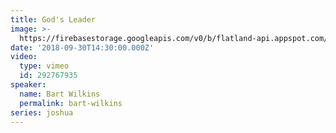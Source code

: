 ```yaml
---
title: God's Leader
image: >-
  https://firebasestorage.googleapis.com/v0/b/flatland-api.appspot.com/o/sermons%2FScreen%20Shot%202018-10-01%20at%201.06.56%20PM.png?alt=media&token=ddfdc08f-3a3b-4c19-a3fc-b1df37524dd7
date: '2018-09-30T14:30:00.000Z'
video:
  type: vimeo
  id: 292767935
speaker:
  name: Bart Wilkins
  permalink: bart-wilkins
series: joshua
---
```


